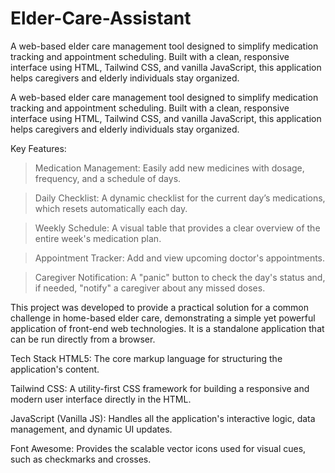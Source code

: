 # Elder-Care-Assistant
A web-based elder care management tool designed to simplify medication tracking and appointment scheduling. Built with a clean, responsive interface using HTML, Tailwind CSS, and vanilla JavaScript, this application helps caregivers and elderly individuals stay organized.

A web-based elder care management tool designed to simplify medication tracking and appointment scheduling. Built with a clean, responsive interface using HTML, Tailwind CSS, and vanilla JavaScript, this application helps caregivers and elderly individuals stay organized.

Key Features:

  > Medication Management: Easily add new medicines with dosage, frequency, and a schedule of days.

  > Daily Checklist: A dynamic checklist for the current day’s medications, which resets automatically each day.

  > Weekly Schedule: A visual table that provides a clear overview of the entire week's medication plan.

  > Appointment Tracker: Add and view upcoming doctor's appointments.

  > Caregiver Notification: A "panic" button to check the day's status and, if needed, "notify" a caregiver about any missed doses.

This project was developed to provide a practical solution for a common challenge in home-based elder care, demonstrating a simple yet powerful application of front-end web technologies. It is a standalone application that can be run directly from a browser.

Tech Stack
HTML5: The core markup language for structuring the application's content.

Tailwind CSS: A utility-first CSS framework for building a responsive and modern user interface directly in the HTML.

JavaScript (Vanilla JS): Handles all the application's interactive logic, data management, and dynamic UI updates.

Font Awesome: Provides the scalable vector icons used for visual cues, such as checkmarks and crosses.
